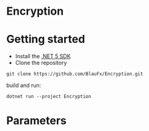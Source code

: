 # Encryption

# Getting started
- Install the [.NET 5 SDK](https://dotnet.microsoft.com/download/dotnet/5.0)
- Clone the repository
```
git clone https://github.com/BlauFx/Encryption.git
```

build and run:
```
dotnet run --project Encryption
```
# Parameters
